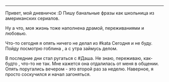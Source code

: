 ___

Привет, мой дневничок :D
Пишу банальные фразы как школьница из американских сериалов.

Ну а что, моя жизнь тоже наполнена драмой, переживаниями и любовью.

Что-то сегодня я опять ничего не делал из #kata 
Сегодня и не буду. Пойду посмотрю гоблина , а с утра займусь делом.

В последние дни стал ругаться с #Даша. Не знаю, переживаю, как-будто , что-то не так.
Мне кажется она отдалилась от меня в общении.
Опять поругались вечером - это второй раз за неделю.
Наверное, я просто соскучился и начал загоняться.
